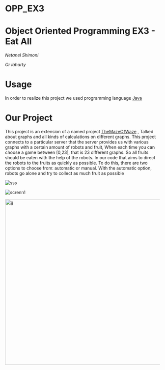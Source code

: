 # OPP_EX3

# Object Oriented Programming EX3 - Eat All
*Netanel Shimoni*

*Or laharty*

# Usage
In order to realize this project we used programming language [Java](https://java.com/en/download/faq/whatis_java.xml)

# Our Project

This project is an extension of a named project [TheMazeOfWaze](https://github.com/NetanelShimoni/TheMazeOfWaze.git) , Talked about graphs and all kinds of calculations on different graphs.
This project connects to a particular server that the server provides us with various graphs with a certain amount of robots and fruit, When each time you can choose a game between [0,23], that is 23 different graphs.
So all fruits should be eaten with the help of the robots.
In our code that aims to direct the robots to the fruits as quickly as possible.
To do this, there are two options to choose from: automatic or manual. With the automatic option, robots go alone and try to collect as much fruit as possible


![sss](https://user-images.githubusercontent.com/57719538/72679625-b350d000-3ab9-11ea-9992-70df4e1b7d6d.jpeg)





![screnn1](https://user-images.githubusercontent.com/57719538/72679723-9cf74400-3aba-11ea-9358-6a1a7501fd75.jpeg)



 
<img width="539" alt="g" src="https://user-images.githubusercontent.com/57071074/72688294-41ef3c80-3b0e-11ea-9ca0-766f9052818a.png">
